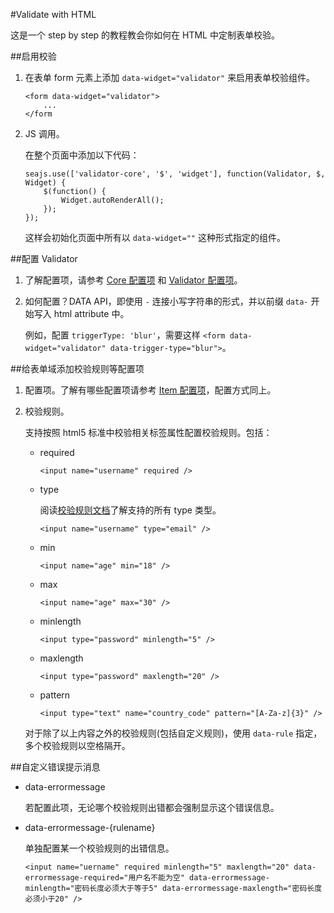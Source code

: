 #Validate with HTML

这是一个 step by step 的教程教会你如何在 HTML 中定制表单校验。

##启用校验

1.  在表单 form 元素上添加 `data-widget="validator"` 来启用表单校验组件。

        <form data-widget="validator">
            ...
        </form

2.  JS 调用。

    在整个页面中添加以下代码：

        seajs.use(['validator-core', '$', 'widget'], function(Validator, $, Widget) {
            $(function() {
                Widget.autoRenderAll();
            });
        });

    这样会初始化页面中所有以 `data-widget=""` 这种形式指定的组件。

##配置 Validator

1.  了解配置项，请参考 [Core 配置项](./api.md#Core-constructor) 和 [Validator 配置项](./api.md#Validator-constructor)。

2.  如何配置？DATA API，即使用 `-` 连接小写字符串的形式，并以前缀 `data-` 开始写入 html attribute 中。

    例如，配置 `triggerType: 'blur'`，需要这样 `<form data-widget="validator" data-trigger-type="blur">`。

##给表单域添加校验规则等配置项

1.  配置项。了解有哪些配置项请参考 [Item 配置项](./api.md#Item-constructor)，配置方式同上。

2.  校验规则。

    支持按照 html5 标准中校验相关标签属性配置校验规则。包括：
    *   required

            <input name="username" required />

    *   type

        阅读[校验规则文档](./rules.md)了解支持的所有 type 类型。

            <input name="username" type="email" />
    *   min

            <input name="age" min="18" />
    *   max

            <input name="age" max="30" />

    *   minlength

            <input type="password" minlength="5" />

    *   maxlength

            <input type="password" maxlength="20" />

    *   pattern

            <input type="text" name="country_code" pattern="[A-Za-z]{3}" />

    对于除了以上内容之外的校验规则(包括自定义规则)，使用 `data-rule` 指定，多个校验规则以空格隔开。


##自定义错误提示消息

*   data-errormessage

    若配置此项，无论哪个校验规则出错都会强制显示这个错误信息。

*   data-errormessage-{rulename}

    单独配置某一个校验规则的出错信息。

        <input name="uername" required minlength="5" maxlength="20" data-errormessage-required="用户名不能为空" data-errormessage-minlength="密码长度必须大于等于5" data-errormessage-maxlength="密码长度必须小于20" />
